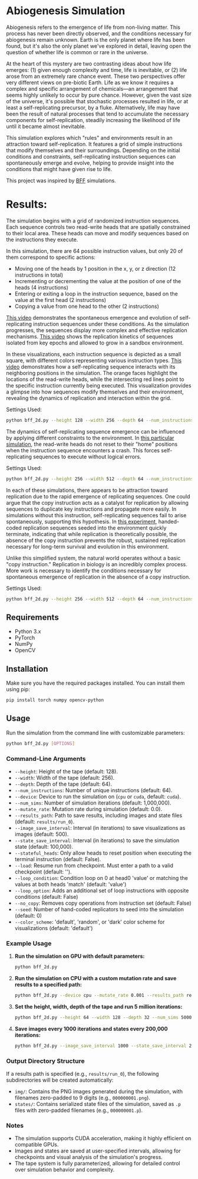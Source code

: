 # Abiogenesis Simulation

Abiogenesis refers to the emergence of life from non-living matter. This process has never been directly observed, and the conditions necessary for abiogenesis remain unknown. Earth is the only planet where life has been found, but it's also the only planet we've explored in detail, leaving open the question of whether life is common or rare in the universe.

At the heart of this mystery are two contrasting ideas about how life emerges: (1) given enough complexity and time, life is inevitable, or (2) life arose from an extremely rare chance event. These two perspectives offer very different views on pre-biotic Earth. Life as we know it requires a complex and specific arrangement of chemicals—an arrangement that seems highly unlikely to occur by pure chance. However, given the vast size of the universe, it's possible that stochastic processes resulted in life, or at least a self-replicating precursor, by a fluke. Alternatively, life may have been the result of natural processes that tend to accumulate the necessary components for self-replication, steadily increasing the likelihood of life until it became almost inevitable.

This simulation explores which "rules" and environments result in an attraction toward self-replication. It features a grid of simple instructions that modify themselves and their surroundings. Depending on the initial conditions and constraints, self-replicating instruction sequences can spontaneously emerge and evolve, helping to provide insight into the conditions that might have given rise to life.

This project was inspired by [BFF](https://arxiv.org/pdf/2406.19108) simulations.

# Results:

The simulation begins with a grid of randomized instruction sequences. Each sequence controls two read-write heads that are spatially constrained to their local area. These heads can move and modify sequences based on the instructions they execute.

In this simulation, there are 64 possible instruction values, but only 20 of them correspond to specific actions:

- Moving one of the heads by 1 position in the x, y, or z direction (12 instructions in total)
- Incrementing or decrementing the value at the position of one of the heads (4 instructions)
- Entering or exiting a loop in the instruction sequence, based on the value at the first head (2 instructions)
- Copying a value from one head to the other (2 instructions)

[This video](https://www.youtube.com/watch?v=P-fpHKOhPSg) demonstrates the spontaneous emergence and evolution of self-replicating instruction sequences under these conditions. As the simulation progresses, the sequences display more complex and effective replication mechanisms. [This video](https://www.youtube.com/watch?v=xsQBqFXrb7Q) shows the replication kinetics of sequences isolated from key epochs and allowed to grow in a sandbox environment.

In these visualizations, each instruction sequence is depicted as a small square, with different colors representing various instruction types. [This video](https://www.youtube.com/watch?v=TP4nlFbBFIQ) demonstrates how a self-replicating sequence interacts with its neighboring positions in the simulation. The orange faces highlight the locations of the read-write heads, while the intersecting red lines point to the specific instruction currently being executed. This visualization provides a glimpse into how sequences modify themselves and their environment, revealing the dynamics of replication and interaction within the grid.

Settings Used:
```bash
python bff_2d.py --height 128 --width 256 --depth 64 --num_instructions 64 --num_sims 5000000
```

The dynamics of self-replicating sequence emergence can be influenced by applying different constraints to the environment. In [this particular simulation](https://www.youtube.com/watch?v=zefGNLQRyCY), the read-write heads do not reset to their "home" positions when the instruction sequence encounters a crash. This forces self-replicating sequences to execute without logical errors.

Settings Used:
```bash
python bff_2d.py --height 256 --width 512 --depth 64 --num_instructions 64 --num_sims 24000000 --stateful_heads True
```

In each of these simulations, there appears to be attraction toward replication due to the rapid emergence of replicating sequences. One could argue that the copy instruction acts as a catalyst for replication by allowing sequences to duplicate key instructions and propagate more easily. In simulations without this instruction, self-replicating sequences fail to arise spontaneously, supporting this hypothesis. In [this experiment](https://www.youtube.com/watch?v=C-p72uG-gEk), handed-coded replication sequences seeded into the environment quickly terminate, indicating that while replication is theoretically possible, the absence of the copy instruction prevents the robust, sustained replication necessary for long-term survival and evolution in this environment. 

Unlike this simplified system, the natural world operates without a basic "copy instruction." Replication in biology is an incredibly complex process. More work is necessary to identify the conditions necessary for spontaneous emergence of replication in the absence of a copy instruction.

Settings Used:
```bash
python bff_2d.py --height 256 --width 512 --depth 64 --num_instructions 64 --num_sims 24000000 --loop_condition both --mutate_rate 0.00001 --no_copy --seed 200000
```

## Requirements

- Python 3.x
- PyTorch
- NumPy
- OpenCV

## Installation

Make sure you have the required packages installed. You can install them using pip:

```bash
pip install torch numpy opencv-python
```

## Usage

Run the simulation from the command line with customizable parameters:

```bash
python bff_2d.py [OPTIONS]
```

### Command-Line Arguments

- `--height`: Height of the tape (default: 128).
- `--width`: Width of the tape (default: 256).
- `--depth`: Depth of the tape (default: 64).
- `--num_instructions`: Number of unique instructions (default: 64).
- `--device`: Device to run the simulation on (`cpu` or `cuda`, default: `cuda`).
- `--num_sims`: Number of simulation iterations (default: 1,000,000).
- `--mutate_rate`: Mutation rate during simulation (default: 0.0).
- `--results_path`: Path to save results, including images and state files (default: `results/run_0`).
- `--image_save_interval`: Interval (in iterations) to save visualizations as images (default: 500).
- `--state_save_interval`: Interval (in iterations) to save the simulation state (default: 100,000).
- `--stateful_heads`: Only allow heads to reset position when executing the terminal instruction (default: False).
- `--load`: Resume run from checkpoint. Must enter a path to a valid checkpoint (default: '').
- `--loop_condition`: Condition loop on 0 at head0 'value' or matching the values at both heads 'match' (default: 'value')
- `--loop_option`: Adds an additional set of loop instructions with opposite conditions (default: False)
- `--no_copy`: Removes copy operations from instruction set (default: False)
- `--seed`: Number of hand-coded replicators to seed into the simulation (default: 0)
- `--color_scheme`: 'default', 'random', or 'dark' color scheme for visualizations (default: 'default')

### Example Usage

1. **Run the simulation on GPU with default parameters:**

    ```bash
    python bff_2d.py
    ```

2. **Run the simulation on CPU with a custom mutation rate and save results to a specified path:**

    ```bash
    python bff_2d.py --device cpu --mutate_rate 0.001 --results_path results/run_1
    ```

3. **Set the height, width, depth of the tape and run 5 million iterations:**

    ```bash
    python bff_2d.py --height 64 --width 128 --depth 32 --num_sims 5000000
    ```

4. **Save images every 1000 iterations and states every 200,000 iterations:**

    ```bash
    python bff_2d.py --image_save_interval 1000 --state_save_interval 200000
    ```

### Output Directory Structure

If a results path is specified (e.g., `results/run_0`), the following subdirectories will be created automatically:

- `img/`: Contains the PNG images generated during the simulation, with filenames zero-padded to 9 digits (e.g., `000000001.png`).
- `states/`: Contains serialized state files of the simulation, saved as `.p` files with zero-padded filenames (e.g., `000000001.p`).

### Notes

- The simulation supports CUDA acceleration, making it highly efficient on compatible GPUs.
- Images and states are saved at user-specified intervals, allowing for checkpoints and visual analysis of the simulation's progress.
- The tape system is fully parameterized, allowing for detailed control over simulation behavior and complexity.
